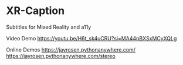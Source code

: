 # XR-Caption
Subtitles for Mixed Reality and a11y

Video Demo
https://youtu.be/H6t_sk4uCRU?si=MA44pBXSxMCyXQLg

Online Demos
https://jayrosen.pythonanywhere.com/
https://jayrosen.pythonanywhere.com/stereo
